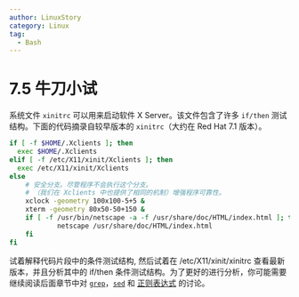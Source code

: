 ```yaml
---
author: LinuxStory
category: Linux
tag:
  - Bash
---
```

# 7.5 牛刀小试

系统文件 `xinitrc` 可以用来启动软件 X Server。该文件包含了许多 `if/then` 测试结构。下面的代码摘录自较早版本的 `xinitrc`（大约在 Red Hat 7.1 版本）。

```bash
if [ -f $HOME/.Xclients ]; then
  exec $HOME/.Xclients
elif [ -f /etc/X11/xinit/Xclients ]; then
  exec /etc/X11/xinit/Xclients
else
    # 安全分支。尽管程序不会执行这个分支。
    # （我们在 Xclients 中也提供了相同的机制）增强程序可靠性。
    xclock -geometry 100x100-5+5 &
    xterm -geometry 80x50-50+150 &
    if [ -f /usr/bin/netscape -a -f /usr/share/doc/HTML/index.html ]; then
            netscape /usr/share/doc/HTML/index.html
    fi
fi
```

试着解释代码片段中的条件测试结构, 然后试着在 /etc/X11/xinit/xinitrc 查看最新版本，并且分析其中的 if/then 条件测试结构。为了更好的进行分析，你可能需要继续阅读后面章节中对 [`grep`](http://tldp.org/LDP/abs/html/textproc.html#GREPREF)，[`sed`](http://tldp.org/LDP/abs/html/sedawk.html#SEDREF) 和 [正则表达式](http://tldp.org/LDP/abs/html/regexp.html#REGEXREF) 的讨论。


